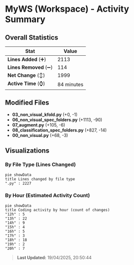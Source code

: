 # MyWS (Workspace) - Activity Summary 

## Overall Statistics

| Stat                   | Value                                                             |
| ---------------------- | ----------------------------------------------------------------- |
| **Lines Added** (➕)   | 2113                                          |
| **Lines Removed** (➖) | 114                                        |
| **Net Change** (↕)    | 1999                |
| **Active Time** (⌚)   | 84 minutes |


## Modified Files
- **03_non_visual_kfold.py** (+0, -1)
- **06_non_visual_spec_folders.py** (+1113, -90)
- **07_augment.py** (+105, -6)
- **08_classification_spec_folders.py** (+827, -14)
- **00_non_visual.py** (+68, -3)

## Visualizations

### By File Type (Lines Changed)

```mermaid
pie showData
title Lines changed by file type
".py" : 2227
```

### By Hour (Estimated Activity Count)

```mermaid
pie showData
title Coding activity by hour (count of changes)
"12h" : 5
"13h" : 22
"14h" : 9
"15h" : 4
"16h" : 5
"17h" : 3
"18h" : 18
"19h" : 2
"20h" : 7
```


> **Last Updated:** 19/04/2025, 20:50:44